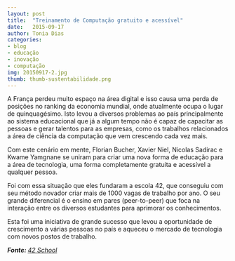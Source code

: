 ```yaml
---
layout: post
title:  "Treinamento de Computação gratuito e acessível"
date:   2015-09-17
author: Tonia Dias
categories: 
- blog
- educação
- inovação
- computação
img: 20150917-2.jpg
thumb: thumb-sustentabilidade.png
---
```


A França perdeu muito espaço na área digital e isso causa uma perda de posições no ranking da economia mundial, onde atualmente ocupa o lugar de quinquagésimo. Isto levou a diversos problemas ao país principalmente ao sistema educacional que já a algum tempo não é capaz de capacitar as pessoas e gerar talentos para as empresas, como os trabalhos relacionados a área de ciência da computação que vem crescendo cada vez mais. <!--more-->

Com este cenário em mente, Florian Bucher, Xavier Niel, Nicolas Sadirac e Kwame Yamgnane se uniram para criar uma nova forma de educação para a área de tecnologia, uma forma completamente gratuita e acessível a qualquer pessoa. 

Foi com essa situação que eles fundaram a escola 42, que conseguiu com seu método novador criar mais de 1000 vagas de trabalho por ano. O seu grande diferencial é o ensino em pares (peer-to-peer) que foca na interação entre os diversos estudantes para aprimorar os conhecimentos.

Esta foi uma iniciativa de grande sucesso que levou a oportunidade de crescimento a várias pessoas no país e aqueceu o mercado de tecnologia com novos postos de trabalho.

<i><b>Fonte: </b><a href="http://www.42.fr/42-revolutionary-computer-training-free-and-open-to-all/">42 School</a></i>